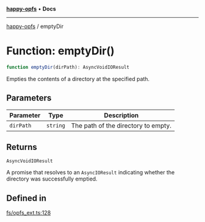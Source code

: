 [**happy-opfs**](../README.md) • **Docs**

***

[happy-opfs](../README.md) / emptyDir

# Function: emptyDir()

```ts
function emptyDir(dirPath): AsyncVoidIOResult
```

Empties the contents of a directory at the specified path.

## Parameters

| Parameter | Type | Description |
| ------ | ------ | ------ |
| `dirPath` | `string` | The path of the directory to empty. |

## Returns

`AsyncVoidIOResult`

A promise that resolves to an `AsyncIOResult` indicating whether the directory was successfully emptied.

## Defined in

[fs/opfs\_ext.ts:128](https://github.com/JiangJie/happy-opfs/blob/a4847fb43bf2d37df760679e172324cb91fbf2ca/src/fs/opfs_ext.ts#L128)
